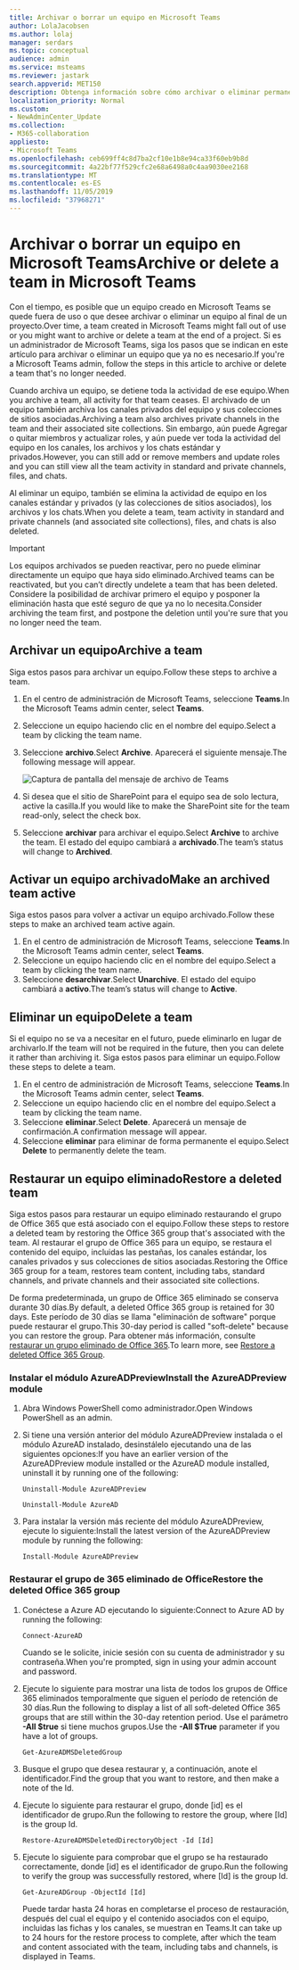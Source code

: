 ```yaml
---
title: Archivar o borrar un equipo en Microsoft Teams
author: LolaJacobsen
ms.author: lolaj
manager: serdars
ms.topic: conceptual
audience: admin
ms.service: msteams
ms.reviewer: jastark
search.appverid: MET150
description: Obtenga información sobre cómo archivar o eliminar permanentemente un equipo.
localization_priority: Normal
ms.custom:
- NewAdminCenter_Update
ms.collection:
- M365-collaboration
appliesto:
- Microsoft Teams
ms.openlocfilehash: ceb699ff4c8d7ba2cf10e1b8e94ca33f60eb9b8d
ms.sourcegitcommit: 4a22bf77f529cfc2e68a6498a0c4aa9030ee2168
ms.translationtype: MT
ms.contentlocale: es-ES
ms.lasthandoff: 11/05/2019
ms.locfileid: "37968271"
---
```

<a name="archive-or-delete-a-team-in-microsoft-teams"></a><span data-ttu-id="ade11-103">Archivar o borrar un equipo en Microsoft Teams</span><span class="sxs-lookup"><span data-stu-id="ade11-103">Archive or delete a team in Microsoft Teams</span></span>
===========================================

<span data-ttu-id="ade11-104">Con el tiempo, es posible que un equipo creado en Microsoft Teams se quede fuera de uso o que desee archivar o eliminar un equipo al final de un proyecto.</span><span class="sxs-lookup"><span data-stu-id="ade11-104">Over time, a team created in Microsoft Teams might fall out of use or you might want to archive or delete a team at the end of a project.</span></span> <span data-ttu-id="ade11-105">Si es un administrador de Microsoft Teams, siga los pasos que se indican en este artículo para archivar o eliminar un equipo que ya no es necesario.</span><span class="sxs-lookup"><span data-stu-id="ade11-105">If you're a Microsoft Teams admin, follow the steps in this article to archive or delete a team that's no longer needed.</span></span>

<span data-ttu-id="ade11-106">Cuando archiva un equipo, se detiene toda la actividad de ese equipo.</span><span class="sxs-lookup"><span data-stu-id="ade11-106">When you archive a team, all activity for that team ceases.</span></span> <span data-ttu-id="ade11-107">El archivado de un equipo también archiva los canales privados del equipo y sus colecciones de sitios asociadas.</span><span class="sxs-lookup"><span data-stu-id="ade11-107">Archiving a team also archives private channels in the team and their associated site collections.</span></span>  <span data-ttu-id="ade11-108">Sin embargo, aún puede Agregar o quitar miembros y actualizar roles, y aún puede ver toda la actividad del equipo en los canales, los archivos y los chats estándar y privados.</span><span class="sxs-lookup"><span data-stu-id="ade11-108">However, you can still add or remove members and update roles and you can still view all the team activity in standard and private channels, files, and chats.</span></span>

<span data-ttu-id="ade11-109">Al eliminar un equipo, también se elimina la actividad de equipo en los canales estándar y privados (y las colecciones de sitios asociados), los archivos y los chats.</span><span class="sxs-lookup"><span data-stu-id="ade11-109">When you delete a team, team activity in standard and private channels (and associated site collections), files, and chats is also deleted.</span></span>

> [!IMPORTANT]
> <span data-ttu-id="ade11-110">Los equipos archivados se pueden reactivar, pero no puede eliminar directamente un equipo que haya sido eliminado.</span><span class="sxs-lookup"><span data-stu-id="ade11-110">Archived teams can be reactivated, but you can’t directly undelete a team that has been deleted.</span></span> <span data-ttu-id="ade11-111">Considere la posibilidad de archivar primero el equipo y posponer la eliminación hasta que esté seguro de que ya no lo necesita.</span><span class="sxs-lookup"><span data-stu-id="ade11-111">Consider archiving the team first, and postpone the deletion until you're sure that you no longer need the team.</span></span>

## <a name="archive-a-team"></a><span data-ttu-id="ade11-112">Archivar un equipo</span><span class="sxs-lookup"><span data-stu-id="ade11-112">Archive a team</span></span>

<span data-ttu-id="ade11-113">Siga estos pasos para archivar un equipo.</span><span class="sxs-lookup"><span data-stu-id="ade11-113">Follow these steps to archive a team.</span></span>

1. <span data-ttu-id="ade11-114">En el centro de administración de Microsoft Teams, seleccione **Teams**.</span><span class="sxs-lookup"><span data-stu-id="ade11-114">In the Microsoft Teams admin center, select **Teams**.</span></span>
2. <span data-ttu-id="ade11-115">Seleccione un equipo haciendo clic en el nombre del equipo.</span><span class="sxs-lookup"><span data-stu-id="ade11-115">Select a team by clicking the team name.</span></span>
3. <span data-ttu-id="ade11-116">Seleccione **archivo**.</span><span class="sxs-lookup"><span data-stu-id="ade11-116">Select **Archive**.</span></span> <span data-ttu-id="ade11-117">Aparecerá el siguiente mensaje.</span><span class="sxs-lookup"><span data-stu-id="ade11-117">The following message will appear.</span></span>

    ![Captura de pantalla del mensaje de archivo de Teams](media/teams-archive-message.png)

4. <span data-ttu-id="ade11-119">Si desea que el sitio de SharePoint para el equipo sea de solo lectura, active la casilla.</span><span class="sxs-lookup"><span data-stu-id="ade11-119">If you would like to make the SharePoint site for the team read-only, select the check box.</span></span>
5. <span data-ttu-id="ade11-120">Seleccione **archivar** para archivar el equipo.</span><span class="sxs-lookup"><span data-stu-id="ade11-120">Select **Archive** to archive the team.</span></span> <span data-ttu-id="ade11-121">El estado del equipo cambiará a **archivado**.</span><span class="sxs-lookup"><span data-stu-id="ade11-121">The team’s status will change to **Archived**.</span></span>

## <a name="make-an-archived-team-active"></a><span data-ttu-id="ade11-122">Activar un equipo archivado</span><span class="sxs-lookup"><span data-stu-id="ade11-122">Make an archived team active</span></span>

<span data-ttu-id="ade11-123">Siga estos pasos para volver a activar un equipo archivado.</span><span class="sxs-lookup"><span data-stu-id="ade11-123">Follow these steps to make an archived team active again.</span></span>

1. <span data-ttu-id="ade11-124">En el centro de administración de Microsoft Teams, seleccione **Teams**.</span><span class="sxs-lookup"><span data-stu-id="ade11-124">In the Microsoft Teams admin center, select **Teams**.</span></span>
2. <span data-ttu-id="ade11-125">Seleccione un equipo haciendo clic en el nombre del equipo.</span><span class="sxs-lookup"><span data-stu-id="ade11-125">Select a team by clicking the team name.</span></span>
3. <span data-ttu-id="ade11-126">Seleccione **desarchivar**.</span><span class="sxs-lookup"><span data-stu-id="ade11-126">Select **Unarchive**.</span></span> <span data-ttu-id="ade11-127">El estado del equipo cambiará a **activo**.</span><span class="sxs-lookup"><span data-stu-id="ade11-127">The team’s status will change to **Active**.</span></span>

## <a name="delete-a-team"></a><span data-ttu-id="ade11-128">Eliminar un equipo</span><span class="sxs-lookup"><span data-stu-id="ade11-128">Delete a team</span></span>

<span data-ttu-id="ade11-129">Si el equipo no se va a necesitar en el futuro, puede eliminarlo en lugar de archivarlo.</span><span class="sxs-lookup"><span data-stu-id="ade11-129">If the team will not be required in the future, then you can delete it rather than archiving it.</span></span> <span data-ttu-id="ade11-130">Siga estos pasos para eliminar un equipo.</span><span class="sxs-lookup"><span data-stu-id="ade11-130">Follow these steps to delete a team.</span></span>

1.  <span data-ttu-id="ade11-131">En el centro de administración de Microsoft Teams, seleccione **Teams**.</span><span class="sxs-lookup"><span data-stu-id="ade11-131">In the Microsoft Teams admin center, select **Teams**.</span></span>
2.  <span data-ttu-id="ade11-132">Seleccione un equipo haciendo clic en el nombre del equipo.</span><span class="sxs-lookup"><span data-stu-id="ade11-132">Select a team by clicking the team name.</span></span>
3.  <span data-ttu-id="ade11-133">Seleccione **eliminar**.</span><span class="sxs-lookup"><span data-stu-id="ade11-133">Select **Delete**.</span></span> <span data-ttu-id="ade11-134">Aparecerá un mensaje de confirmación.</span><span class="sxs-lookup"><span data-stu-id="ade11-134">A confirmation message will appear.</span></span>
4.  <span data-ttu-id="ade11-135">Seleccione **eliminar** para eliminar de forma permanente el equipo.</span><span class="sxs-lookup"><span data-stu-id="ade11-135">Select **Delete** to permanently delete the team.</span></span>

## <a name="restore-a-deleted-team"></a><span data-ttu-id="ade11-136">Restaurar un equipo eliminado</span><span class="sxs-lookup"><span data-stu-id="ade11-136">Restore a deleted team</span></span>

<span data-ttu-id="ade11-137">Siga estos pasos para restaurar un equipo eliminado restaurando el grupo de Office 365 que está asociado con el equipo.</span><span class="sxs-lookup"><span data-stu-id="ade11-137">Follow these steps to restore a deleted team by restoring the Office 365 group that's associated with the team.</span></span> <span data-ttu-id="ade11-138">Al restaurar el grupo de Office 365 para un equipo, se restaura el contenido del equipo, incluidas las pestañas, los canales estándar, los canales privados y sus colecciones de sitios asociadas.</span><span class="sxs-lookup"><span data-stu-id="ade11-138">Restoring the Office 365 group for a team, restores team content, including tabs, standard channels, and private channels and their associated site collections.</span></span>

<span data-ttu-id="ade11-139">De forma predeterminada, un grupo de Office 365 eliminado se conserva durante 30 días.</span><span class="sxs-lookup"><span data-stu-id="ade11-139">By default, a deleted Office 365 group is retained for 30 days.</span></span> <span data-ttu-id="ade11-140">Este período de 30 días se llama "eliminación de software" porque puede restaurar el grupo.</span><span class="sxs-lookup"><span data-stu-id="ade11-140">This 30-day period is called "soft-delete" because you can restore the group.</span></span> <span data-ttu-id="ade11-141">Para obtener más información, consulte [restaurar un grupo eliminado de Office 365](https://docs.microsoft.com/office365/admin/create-groups/restore-deleted-group).</span><span class="sxs-lookup"><span data-stu-id="ade11-141">To learn more, see [Restore a deleted Office 365 Group](https://docs.microsoft.com/office365/admin/create-groups/restore-deleted-group).</span></span>

### <a name="install-the-azureadpreview-module"></a><span data-ttu-id="ade11-142">Instalar el módulo AzureADPreview</span><span class="sxs-lookup"><span data-stu-id="ade11-142">Install the AzureADPreview module</span></span>

1. <span data-ttu-id="ade11-143">Abra Windows PowerShell como administrador.</span><span class="sxs-lookup"><span data-stu-id="ade11-143">Open Windows PowerShell as an admin.</span></span>
2. <span data-ttu-id="ade11-144">Si tiene una versión anterior del módulo AzureADPreview instalada o el módulo AzureAD instalado, desinstálelo ejecutando una de las siguientes opciones:</span><span class="sxs-lookup"><span data-stu-id="ade11-144">If you have an earlier version of the AzureADPreview module installed or the AzureAD module installed, uninstall it by running one of the following:</span></span>

    ``` 
    Uninstall-Module AzureADPreview
    ```

    ```
    Uninstall-Module AzureAD
    ```
3. <span data-ttu-id="ade11-145">Para instalar la versión más reciente del módulo AzureADPreview, ejecute lo siguiente:</span><span class="sxs-lookup"><span data-stu-id="ade11-145">Install the latest version of the AzureADPreview module by running the following:</span></span>

    ```
    Install-Module AzureADPreview
    ```    

### <a name="restore-the-deleted-office-365-group"></a><span data-ttu-id="ade11-146">Restaurar el grupo de 365 eliminado de Office</span><span class="sxs-lookup"><span data-stu-id="ade11-146">Restore the deleted Office 365 group</span></span>

1. <span data-ttu-id="ade11-147">Conéctese a Azure AD ejecutando lo siguiente:</span><span class="sxs-lookup"><span data-stu-id="ade11-147">Connect to Azure AD by running the following:</span></span>
    ```
    Connect-AzureAD
    ```
    <span data-ttu-id="ade11-148">Cuando se le solicite, inicie sesión con su cuenta de administrador y su contraseña.</span><span class="sxs-lookup"><span data-stu-id="ade11-148">When you're prompted, sign in using your admin account and password.</span></span>  
2. <span data-ttu-id="ade11-149">Ejecute lo siguiente para mostrar una lista de todos los grupos de Office 365 eliminados temporalmente que siguen el período de retención de 30 días.</span><span class="sxs-lookup"><span data-stu-id="ade11-149">Run the following to display a list of all soft-deleted Office 365 groups that are still within the 30-day retention period.</span></span> <span data-ttu-id="ade11-150">Use el parámetro **-All $true** si tiene muchos grupos.</span><span class="sxs-lookup"><span data-stu-id="ade11-150">Use the **-All $True** parameter if you have a lot of groups.</span></span>
    ```
    Get-AzureADMSDeletedGroup
    ``` 
3. <span data-ttu-id="ade11-151">Busque el grupo que desea restaurar y, a continuación, anote el identificador.</span><span class="sxs-lookup"><span data-stu-id="ade11-151">Find the group that you want to restore, and then make a note of the Id.</span></span>
4. <span data-ttu-id="ade11-152">Ejecute lo siguiente para restaurar el grupo, donde [id] es el identificador de grupo.</span><span class="sxs-lookup"><span data-stu-id="ade11-152">Run the following to restore the group, where [Id] is the group Id.</span></span>
    ```
    Restore-AzureADMSDeletedDirectoryObject -Id [Id]
    ```
5.  <span data-ttu-id="ade11-153">Ejecute lo siguiente para comprobar que el grupo se ha restaurado correctamente, donde [id] es el identificador de grupo.</span><span class="sxs-lookup"><span data-stu-id="ade11-153">Run the following to verify the group was successfully restored, where [Id] is the group Id.</span></span>
    ```
    Get-AzureADGroup -ObjectId [Id]
    ```

    <span data-ttu-id="ade11-154">Puede tardar hasta 24 horas en completarse el proceso de restauración, después del cual el equipo y el contenido asociados con el equipo, incluidas las fichas y los canales, se muestran en Teams.</span><span class="sxs-lookup"><span data-stu-id="ade11-154">It can take up to 24 hours for the restore process to complete, after which the team and content associated with the team, including tabs and channels, is displayed in Teams.</span></span>
